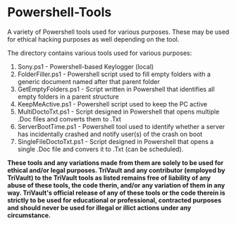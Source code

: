 # Powershell-Tools
A variety of Powershell tools used for various purposes. These may be used for ethical hacking purposes as well depending on the tool.

The directory contains various tools used for various purposes:

1. Sony.ps1 - Powershell-based Keylogger (local)
2. FolderFiller.ps1 - Powershell script used to fill empty folders with a generic document named after that parent folder
3. GetEmptyFolders.ps1 - Script written in Powershell that identifies all empty folders in a parent structure
4. KeepMeActive.ps1 - Powershell script used to keep the PC active
5. MultiDoctoTxt.ps1 - Script designed in Powershell that opens multiple .Doc files and converts them to .Txt
6. ServerBootTime.ps1 - Powershell tool used to identify whether a server has incidentally crashed and notify user(s) of the crash on boot
7. SingleFileDoctoTxt.ps1 - Script designed in Powershell that opens a single .Doc file and convers it to .Txt (can be scheduled).

**These tools and any variations made from them are solely to be used for ethical and/or legal purposes. TriVault and any contributor (employed by TriVault) to the TriVault tools as listed remains free of liability of any abuse of these tools, the code therin, and/or any variation of them in any way. TriVault's official release of any of these tools or the code therein is strictly to be used for educational or professional, contracted purposes and should never be used for illegal or illict actions under any circumstance.**
